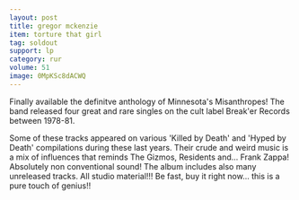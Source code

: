 ```yaml
---
layout: post
title: gregor mckenzie
item: torture that girl
tag: soldout
support: lp
category: rur
volume: 51
image: 0MpKSc8dACWQ
---
```


Finally available the definitve anthology of Minnesota&#x27;s Misanthropes! The band released four great and rare singles on the cult label Break&#x27;er Records between 1978-81.

Some of these tracks appeared on various &#x27;Killed by Death&#x27; and &#x27;Hyped by Death&#x27; compilations during these last years. Their crude and weird music is a mix of influences that reminds The Gizmos, Residents and... Frank Zappa! Absolutely non conventional sound! The album includes also many unreleased tracks. All studio material!!! Be fast, buy it right now... this is a pure touch of genius!!
